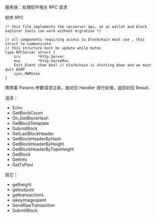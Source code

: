 服务端：处理软件相关 RPC 请求

软件 RPC

```
/* this file implements the rpcserver api, so as wallet and block explorer tools can work without migration */

// all components requiring access to blockchain must use , this struct to communicate
// this structure must be update while mutex
type RPCServer struct {
    srv        *http.Server
    mux        *http.ServeMux
    Exit_Event chan bool // blockchain is shutting down and we must quit ASAP
    sync.RWMutex
}
```

携带着 Params 参数请求过来，由对应 Handler 进行处理，返回对应 Result.

请求：

* Echo
* GetBlockCount
* On\_GetBlockHash
* GetBlockTemplate
* SubmitBlock
* GetLastBlockHeader
* GetBlockHeaderByHash
* GetBlockHeaderByHeight
* GetBlockHeaderByTopoHeight
* GetBlock
* GetInfo
* GetTxPool

其它：

* getheight
* getoutputs
* gettransactions
* iskeyimagespent
* SendRawTransaction
* SubmitBlock



